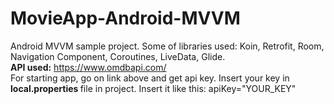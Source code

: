 # MovieApp-Android-MVVM
Android MVVM sample project. Some of libraries used: Koin, Retrofit, Room, Navigation Component, Coroutines, LiveData, Glide. <br />
<b>API used:</b> https://www.omdbapi.com/ <br />
For starting app, go on link above and get api key. Insert your key in <b>local.properties </b> file in project. Insert it like this: apiKey="YOUR_KEY"
